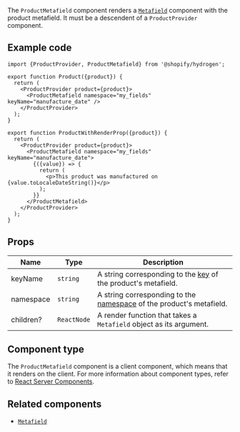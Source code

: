 <!-- This file is generated from the source code. Edit the files in /packages/hydrogen/src/components/ProductMetafield and run 'yarn generate-docs' at the root of this repo. -->

The `ProductMetafield` component renders a
[`Metafield`](/api/hydrogen/components/primitive/metafield) component with the product metafield.
It must be a descendent of a `ProductProvider` component.

## Example code

```tsx
import {ProductProvider, ProductMetafield} from '@shopify/hydrogen';

export function Product({product}) {
  return (
    <ProductProvider product={product}>
      <ProductMetafield namespace="my_fields" keyName="manufacture_date" />
    </ProductProvider>
  );
}

export function ProductWithRenderProp({product}) {
  return (
    <ProductProvider product={product}>
      <ProductMetafield namespace="my_fields" keyName="manufacture_date">
        {({value}) => {
          return (
            <p>This product was manufactured on {value.toLocaleDateString()}</p>
          );
        }}
      </ProductMetafield>
    </ProductProvider>
  );
}
```

## Props

| Name      | Type                   | Description                                                                                                               |
| --------- | ---------------------- | ------------------------------------------------------------------------------------------------------------------------- |
| keyName   | <code>string</code>    | A string corresponding to the [key](/api/storefront/reference/common-objects/metafield) of the product's metafield.       |
| namespace | <code>string</code>    | A string corresponding to the [namespace](/api/storefront/reference/common-objects/metafield) of the product's metafield. |
| children? | <code>ReactNode</code> | A render function that takes a `Metafield` object as its argument.                                                        |

## Component type

The `ProductMetafield` component is a client component, which means that it renders on the client. For more information about component types, refer to [React Server Components](/api/hydrogen/framework/react-server-components).

## Related components

- [`Metafield`](/api/hydrogen/components/primitive/metafield)

